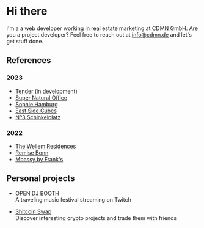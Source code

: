 # Hi there

I'm a a web developer working in real estate marketing at CDMN GmbH. Are you a project developer? Feel free to reach out at info@cdmn.de and let's get stuff done.

## References

### 2023

- [Tender](https://tender.estate) (in development)
- [Super Natural Office](https://www.super-natural-office.de)
- [Sophie Hamburg](https://sophie.hamburg)
- [East Side Cubes](https://www.east-side-cubes.de)
- [Nº3 Schinkelplatz](https://no3-schinkelplatz.cdmn.de/en)

### 2022

- [The Wellem Residences](https://www.thewellemresidences.com)
- [Remise Bonn](https://www.remise-bonn.de)
- [Mbassy by Frank's](https://www.mbassybyfranks.com)


## Personal projects

- [OPEN DJ BOOTH](https://www.opendjbooth.com)<br>
  A traveling music festival streaming on Twitch

- [Shitcoin Swap](https://www.shitcoinswap.com)<br>
  Discover interesting crypto projects and trade them with friends
